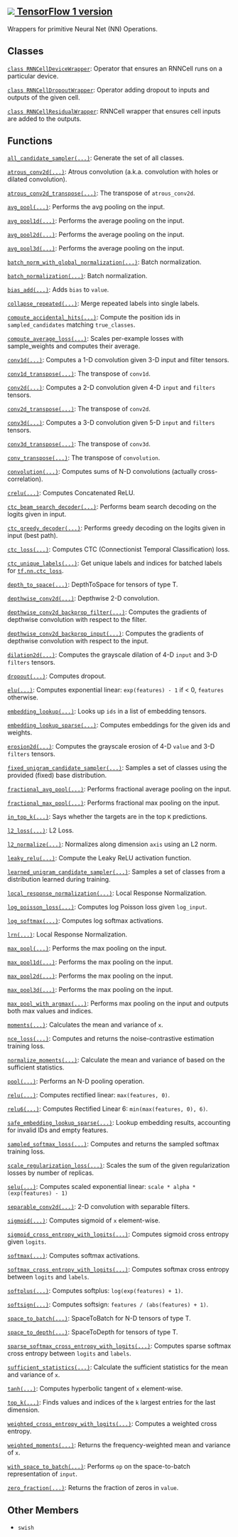 [ ![](https://tensorflow.google.cn/images/tf_logo_32px.png) TensorFlow 1
version](/versions/r1.15/api_docs/python/tf/nn)  
---  
  
Wrappers for primitive Neural Net (NN) Operations.

## Classes

[`class
RNNCellDeviceWrapper`](https://tensorflow.google.cn/api_docs/python/tf/nn/RNNCellDeviceWrapper):
Operator that ensures an RNNCell runs on a particular device.

[`class
RNNCellDropoutWrapper`](https://tensorflow.google.cn/api_docs/python/tf/nn/RNNCellDropoutWrapper):
Operator adding dropout to inputs and outputs of the given cell.

[`class
RNNCellResidualWrapper`](https://tensorflow.google.cn/api_docs/python/tf/nn/RNNCellResidualWrapper):
RNNCell wrapper that ensures cell inputs are added to the outputs.

## Functions

[`all_candidate_sampler(...)`](https://tensorflow.google.cn/api_docs/python/tf/random/all_candidate_sampler):
Generate the set of all classes.

[`atrous_conv2d(...)`](https://tensorflow.google.cn/api_docs/python/tf/nn/atrous_conv2d):
Atrous convolution (a.k.a. convolution with holes or dilated convolution).

[`atrous_conv2d_transpose(...)`](https://tensorflow.google.cn/api_docs/python/tf/nn/atrous_conv2d_transpose):
The transpose of `atrous_conv2d`.

[`avg_pool(...)`](https://tensorflow.google.cn/api_docs/python/tf/nn/avg_pool):
Performs the avg pooling on the input.

[`avg_pool1d(...)`](https://tensorflow.google.cn/api_docs/python/tf/nn/avg_pool1d):
Performs the average pooling on the input.

[`avg_pool2d(...)`](https://tensorflow.google.cn/api_docs/python/tf/nn/avg_pool2d):
Performs the average pooling on the input.

[`avg_pool3d(...)`](https://tensorflow.google.cn/api_docs/python/tf/nn/avg_pool3d):
Performs the average pooling on the input.

[`batch_norm_with_global_normalization(...)`](https://tensorflow.google.cn/api_docs/python/tf/nn/batch_norm_with_global_normalization):
Batch normalization.

[`batch_normalization(...)`](https://tensorflow.google.cn/api_docs/python/tf/nn/batch_normalization):
Batch normalization.

[`bias_add(...)`](https://tensorflow.google.cn/api_docs/python/tf/nn/bias_add):
Adds `bias` to `value`.

[`collapse_repeated(...)`](https://tensorflow.google.cn/api_docs/python/tf/nn/collapse_repeated):
Merge repeated labels into single labels.

[`compute_accidental_hits(...)`](https://tensorflow.google.cn/api_docs/python/tf/nn/compute_accidental_hits):
Compute the position ids in `sampled_candidates` matching `true_classes`.

[`compute_average_loss(...)`](https://tensorflow.google.cn/api_docs/python/tf/nn/compute_average_loss):
Scales per-example losses with sample_weights and computes their average.

[`conv1d(...)`](https://tensorflow.google.cn/api_docs/python/tf/nn/conv1d):
Computes a 1-D convolution given 3-D input and filter tensors.

[`conv1d_transpose(...)`](https://tensorflow.google.cn/api_docs/python/tf/nn/conv1d_transpose):
The transpose of `conv1d`.

[`conv2d(...)`](https://tensorflow.google.cn/api_docs/python/tf/nn/conv2d):
Computes a 2-D convolution given 4-D `input` and `filters` tensors.

[`conv2d_transpose(...)`](https://tensorflow.google.cn/api_docs/python/tf/nn/conv2d_transpose):
The transpose of `conv2d`.

[`conv3d(...)`](https://tensorflow.google.cn/api_docs/python/tf/nn/conv3d):
Computes a 3-D convolution given 5-D `input` and `filters` tensors.

[`conv3d_transpose(...)`](https://tensorflow.google.cn/api_docs/python/tf/nn/conv3d_transpose):
The transpose of `conv3d`.

[`conv_transpose(...)`](https://tensorflow.google.cn/api_docs/python/tf/nn/conv_transpose):
The transpose of `convolution`.

[`convolution(...)`](https://tensorflow.google.cn/api_docs/python/tf/nn/convolution):
Computes sums of N-D convolutions (actually cross-correlation).

[`crelu(...)`](https://tensorflow.google.cn/api_docs/python/tf/nn/crelu):
Computes Concatenated ReLU.

[`ctc_beam_search_decoder(...)`](https://tensorflow.google.cn/api_docs/python/tf/nn/ctc_beam_search_decoder):
Performs beam search decoding on the logits given in input.

[`ctc_greedy_decoder(...)`](https://tensorflow.google.cn/api_docs/python/tf/nn/ctc_greedy_decoder):
Performs greedy decoding on the logits given in input (best path).

[`ctc_loss(...)`](https://tensorflow.google.cn/api_docs/python/tf/nn/ctc_loss):
Computes CTC (Connectionist Temporal Classification) loss.

[`ctc_unique_labels(...)`](https://tensorflow.google.cn/api_docs/python/tf/nn/ctc_unique_labels):
Get unique labels and indices for batched labels for
[`tf.nn.ctc_loss`](https://tensorflow.google.cn/api_docs/python/tf/nn/ctc_loss).

[`depth_to_space(...)`](https://tensorflow.google.cn/api_docs/python/tf/nn/depth_to_space):
DepthToSpace for tensors of type T.

[`depthwise_conv2d(...)`](https://tensorflow.google.cn/api_docs/python/tf/nn/depthwise_conv2d):
Depthwise 2-D convolution.

[`depthwise_conv2d_backprop_filter(...)`](https://tensorflow.google.cn/api_docs/python/tf/nn/depthwise_conv2d_backprop_filter):
Computes the gradients of depthwise convolution with respect to the filter.

[`depthwise_conv2d_backprop_input(...)`](https://tensorflow.google.cn/api_docs/python/tf/nn/depthwise_conv2d_backprop_input):
Computes the gradients of depthwise convolution with respect to the input.

[`dilation2d(...)`](https://tensorflow.google.cn/api_docs/python/tf/nn/dilation2d):
Computes the grayscale dilation of 4-D `input` and 3-D `filters` tensors.

[`dropout(...)`](https://tensorflow.google.cn/api_docs/python/tf/nn/dropout):
Computes dropout.

[`elu(...)`](https://tensorflow.google.cn/api_docs/python/tf/nn/elu): Computes
exponential linear: `exp(features) - 1` if < 0, `features` otherwise.

[`embedding_lookup(...)`](https://tensorflow.google.cn/api_docs/python/tf/nn/embedding_lookup):
Looks up `ids` in a list of embedding tensors.

[`embedding_lookup_sparse(...)`](https://tensorflow.google.cn/api_docs/python/tf/nn/embedding_lookup_sparse):
Computes embeddings for the given ids and weights.

[`erosion2d(...)`](https://tensorflow.google.cn/api_docs/python/tf/nn/erosion2d):
Computes the grayscale erosion of 4-D `value` and 3-D `filters` tensors.

[`fixed_unigram_candidate_sampler(...)`](https://tensorflow.google.cn/api_docs/python/tf/random/fixed_unigram_candidate_sampler):
Samples a set of classes using the provided (fixed) base distribution.

[`fractional_avg_pool(...)`](https://tensorflow.google.cn/api_docs/python/tf/nn/fractional_avg_pool):
Performs fractional average pooling on the input.

[`fractional_max_pool(...)`](https://tensorflow.google.cn/api_docs/python/tf/nn/fractional_max_pool):
Performs fractional max pooling on the input.

[`in_top_k(...)`](https://tensorflow.google.cn/api_docs/python/tf/math/in_top_k):
Says whether the targets are in the top `K` predictions.

[`l2_loss(...)`](https://tensorflow.google.cn/api_docs/python/tf/nn/l2_loss):
L2 Loss.

[`l2_normalize(...)`](https://tensorflow.google.cn/api_docs/python/tf/math/l2_normalize):
Normalizes along dimension `axis` using an L2 norm.

[`leaky_relu(...)`](https://tensorflow.google.cn/api_docs/python/tf/nn/leaky_relu):
Compute the Leaky ReLU activation function.

[`learned_unigram_candidate_sampler(...)`](https://tensorflow.google.cn/api_docs/python/tf/random/learned_unigram_candidate_sampler):
Samples a set of classes from a distribution learned during training.

[`local_response_normalization(...)`](https://tensorflow.google.cn/api_docs/python/tf/nn/local_response_normalization):
Local Response Normalization.

[`log_poisson_loss(...)`](https://tensorflow.google.cn/api_docs/python/tf/nn/log_poisson_loss):
Computes log Poisson loss given `log_input`.

[`log_softmax(...)`](https://tensorflow.google.cn/api_docs/python/tf/nn/log_softmax):
Computes log softmax activations.

[`lrn(...)`](https://tensorflow.google.cn/api_docs/python/tf/nn/local_response_normalization):
Local Response Normalization.

[`max_pool(...)`](https://tensorflow.google.cn/api_docs/python/tf/nn/max_pool):
Performs the max pooling on the input.

[`max_pool1d(...)`](https://tensorflow.google.cn/api_docs/python/tf/nn/max_pool1d):
Performs the max pooling on the input.

[`max_pool2d(...)`](https://tensorflow.google.cn/api_docs/python/tf/nn/max_pool2d):
Performs the max pooling on the input.

[`max_pool3d(...)`](https://tensorflow.google.cn/api_docs/python/tf/nn/max_pool3d):
Performs the max pooling on the input.

[`max_pool_with_argmax(...)`](https://tensorflow.google.cn/api_docs/python/tf/nn/max_pool_with_argmax):
Performs max pooling on the input and outputs both max values and indices.

[`moments(...)`](https://tensorflow.google.cn/api_docs/python/tf/nn/moments):
Calculates the mean and variance of `x`.

[`nce_loss(...)`](https://tensorflow.google.cn/api_docs/python/tf/nn/nce_loss):
Computes and returns the noise-contrastive estimation training loss.

[`normalize_moments(...)`](https://tensorflow.google.cn/api_docs/python/tf/nn/normalize_moments):
Calculate the mean and variance of based on the sufficient statistics.

[`pool(...)`](https://tensorflow.google.cn/api_docs/python/tf/nn/pool):
Performs an N-D pooling operation.

[`relu(...)`](https://tensorflow.google.cn/api_docs/python/tf/nn/relu):
Computes rectified linear: `max(features, 0)`.

[`relu6(...)`](https://tensorflow.google.cn/api_docs/python/tf/nn/relu6):
Computes Rectified Linear 6: `min(max(features, 0), 6)`.

[`safe_embedding_lookup_sparse(...)`](https://tensorflow.google.cn/api_docs/python/tf/nn/safe_embedding_lookup_sparse):
Lookup embedding results, accounting for invalid IDs and empty features.

[`sampled_softmax_loss(...)`](https://tensorflow.google.cn/api_docs/python/tf/nn/sampled_softmax_loss):
Computes and returns the sampled softmax training loss.

[`scale_regularization_loss(...)`](https://tensorflow.google.cn/api_docs/python/tf/nn/scale_regularization_loss):
Scales the sum of the given regularization losses by number of replicas.

[`selu(...)`](https://tensorflow.google.cn/api_docs/python/tf/nn/selu):
Computes scaled exponential linear: `scale * alpha * (exp(features) - 1)`

[`separable_conv2d(...)`](https://tensorflow.google.cn/api_docs/python/tf/nn/separable_conv2d):
2-D convolution with separable filters.

[`sigmoid(...)`](https://tensorflow.google.cn/api_docs/python/tf/math/sigmoid):
Computes sigmoid of `x` element-wise.

[`sigmoid_cross_entropy_with_logits(...)`](https://tensorflow.google.cn/api_docs/python/tf/nn/sigmoid_cross_entropy_with_logits):
Computes sigmoid cross entropy given `logits`.

[`softmax(...)`](https://tensorflow.google.cn/api_docs/python/tf/nn/softmax):
Computes softmax activations.

[`softmax_cross_entropy_with_logits(...)`](https://tensorflow.google.cn/api_docs/python/tf/nn/softmax_cross_entropy_with_logits):
Computes softmax cross entropy between `logits` and `labels`.

[`softplus(...)`](https://tensorflow.google.cn/api_docs/python/tf/math/softplus):
Computes softplus: `log(exp(features) + 1)`.

[`softsign(...)`](https://tensorflow.google.cn/api_docs/python/tf/nn/softsign):
Computes softsign: `features / (abs(features) + 1)`.

[`space_to_batch(...)`](https://tensorflow.google.cn/api_docs/python/tf/space_to_batch):
SpaceToBatch for N-D tensors of type T.

[`space_to_depth(...)`](https://tensorflow.google.cn/api_docs/python/tf/nn/space_to_depth):
SpaceToDepth for tensors of type T.

[`sparse_softmax_cross_entropy_with_logits(...)`](https://tensorflow.google.cn/api_docs/python/tf/nn/sparse_softmax_cross_entropy_with_logits):
Computes sparse softmax cross entropy between `logits` and `labels`.

[`sufficient_statistics(...)`](https://tensorflow.google.cn/api_docs/python/tf/nn/sufficient_statistics):
Calculate the sufficient statistics for the mean and variance of `x`.

[`tanh(...)`](https://tensorflow.google.cn/api_docs/python/tf/math/tanh):
Computes hyperbolic tangent of `x` element-wise.

[`top_k(...)`](https://tensorflow.google.cn/api_docs/python/tf/math/top_k):
Finds values and indices of the `k` largest entries for the last dimension.

[`weighted_cross_entropy_with_logits(...)`](https://tensorflow.google.cn/api_docs/python/tf/nn/weighted_cross_entropy_with_logits):
Computes a weighted cross entropy.

[`weighted_moments(...)`](https://tensorflow.google.cn/api_docs/python/tf/nn/weighted_moments):
Returns the frequency-weighted mean and variance of `x`.

[`with_space_to_batch(...)`](https://tensorflow.google.cn/api_docs/python/tf/nn/with_space_to_batch):
Performs `op` on the space-to-batch representation of `input`.

[`zero_fraction(...)`](https://tensorflow.google.cn/api_docs/python/tf/math/zero_fraction):
Returns the fraction of zeros in `value`.

## Other Members

  * `swish`

